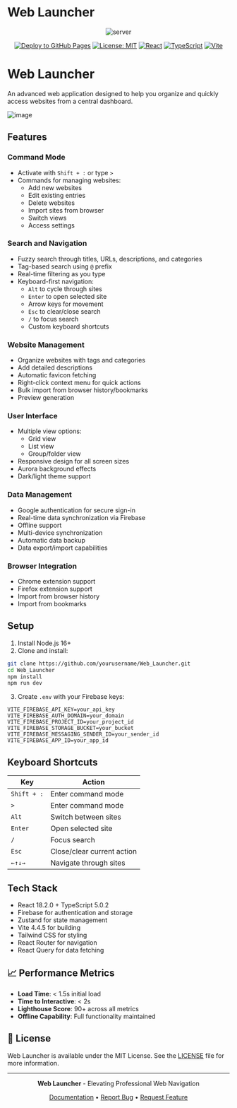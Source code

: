 # Web Launcher

<div align="center">

![server](https://github.com/user-attachments/assets/85cddc06-e40e-45dc-bce9-fab67faf9553)


[![Deploy to GitHub Pages](https://github.com/AlexandrosLiaskos/Web_Launcher/actions/workflows/deploy.yml/badge.svg)](https://github.com/AlexandrosLiaskos/Web_Launcher/actions/workflows/deploy.yml)
[![License: MIT](https://img.shields.io/badge/License-MIT-blue.svg)](https://opensource.org/licenses/MIT)
[![React](https://img.shields.io/badge/React-18.2.0-61dafb.svg)](https://reactjs.org/)
[![TypeScript](https://img.shields.io/badge/TypeScript-5.0.2-blue.svg)](https://www.typescriptlang.org/)
[![Vite](https://img.shields.io/badge/Vite-4.4.5-646cff.svg)](https://vitejs.dev/)

</div>

# Web Launcher

An advanced web application designed to help you organize and quickly access websites from a central dashboard.

![image](https://github.com/user-attachments/assets/eb7f704d-f115-4590-a0a5-a016e316da51)

## Features

### Command Mode
- Activate with `Shift + :` or type `>`
- Commands for managing websites:
  - Add new websites
  - Edit existing entries
  - Delete websites
  - Import sites from browser
  - Switch views
  - Access settings

### Search and Navigation
- Fuzzy search through titles, URLs, descriptions, and categories
- Tag-based search using `@` prefix
- Real-time filtering as you type
- Keyboard-first navigation:
  - `Alt` to cycle through sites
  - `Enter` to open selected site
  - Arrow keys for movement
  - `Esc` to clear/close search
  - `/` to focus search
  - Custom keyboard shortcuts

### Website Management
- Organize websites with tags and categories
- Add detailed descriptions
- Automatic favicon fetching
- Right-click context menu for quick actions
- Bulk import from browser history/bookmarks
- Preview generation

### User Interface
- Multiple view options:
  - Grid view
  - List view
  - Group/folder view
- Responsive design for all screen sizes
- Aurora background effects
- Dark/light theme support

### Data Management
- Google authentication for secure sign-in
- Real-time data synchronization via Firebase
- Offline support
- Multi-device synchronization
- Automatic data backup
- Data export/import capabilities

### Browser Integration
- Chrome extension support
- Firefox extension support
- Import from browser history
- Import from bookmarks

## Setup

1. Install Node.js 16+
2. Clone and install:
```bash
git clone https://github.com/yourusername/Web_Launcher.git
cd Web_Launcher
npm install
npm run dev
```

3. Create `.env` with your Firebase keys:
```env
VITE_FIREBASE_API_KEY=your_api_key
VITE_FIREBASE_AUTH_DOMAIN=your_domain
VITE_FIREBASE_PROJECT_ID=your_project_id
VITE_FIREBASE_STORAGE_BUCKET=your_bucket
VITE_FIREBASE_MESSAGING_SENDER_ID=your_sender_id
VITE_FIREBASE_APP_ID=your_app_id
```

## Keyboard Shortcuts

| Key | Action |
|-----|--------|
| `Shift + :` | Enter command mode |
| `>` | Enter command mode |
| `Alt` | Switch between sites |
| `Enter` | Open selected site |
| `/` | Focus search |
| `Esc` | Close/clear current action |
| `←↑↓→` | Navigate through sites |

## Tech Stack

- React 18.2.0 + TypeScript 5.0.2
- Firebase for authentication and storage
- Zustand for state management
- Vite 4.4.5 for building
- Tailwind CSS for styling
- React Router for navigation
- React Query for data fetching

## 📈 Performance Metrics

- **Load Time**: < 1.5s initial load
- **Time to Interactive**: < 2s
- **Lighthouse Score**: 90+ across all metrics
- **Offline Capability**: Full functionality maintained

## 📄 License

Web Launcher is available under the MIT License. See the [LICENSE](LICENSE) file for more information.

---

<div align="center">

**Web Launcher** - Elevating Professional Web Navigation

[Documentation](docs/) • [Report Bug](issues) • [Request Feature](issues)

</div>
